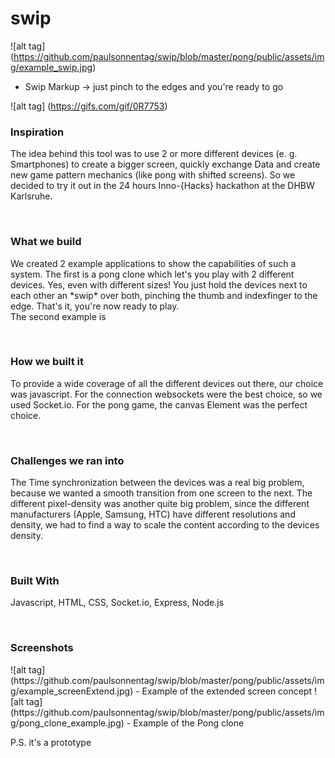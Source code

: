 # swip

![alt tag] (https://github.com/paulsonnentag/swip/blob/master/pong/public/assets/img/example_swip.jpg)
- Swip Markup  -> just pinch to the edges and you're ready to go

![alt tag] (https://gifs.com/gif/0R7753)

<h3>Inspiration</h3>
<p>The idea behind this tool was to use 2 or more different devices (e. g. Smartphones) to create a bigger screen, quickly exchange Data and create new game pattern mechanics (like pong with shifted screens). So we decided to try it out in the 24 hours Inno-{Hacks} hackathon at the DHBW Karlsruhe.</p>
<br />

<h3>What we build</h3>
<p>We created 2 example applications to show the capabilities of such a system. The first is a pong clone which let's you play with 2 different devices. Yes, even with different sizes! You just hold the devices next to each other an *swip* over both, pinching the thumb and indexfinger to the edge. That's it, you're now ready to play.
<br />
The second example is </p>
<br />

<h3>How we built it</h3>
<p>To provide a wide coverage of all the different devices out there, our choice was javascript. For the connection websockets were the best choice, so we used Socket.io.  For the pong game, the canvas Element was the perfect choice.</p>
<br />

<h3>Challenges we ran into</h3>
<p>The Time synchronization between the devices was a real big problem, because we wanted a smooth transition from one screen to the next. The different pixel-density was another quite big problem, since the different manufacturers (Apple, Samsung, HTC) have different resolutions and density, we had to find a way to scale the content according to the devices density.</p>
<br />

<h3>Built With</h3>
<p>Javascript, HTML, CSS, Socket.io, Express, Node.js</p>
<br />

<h3>Screenshots</h3>
![alt tag] (https://github.com/paulsonnentag/swip/blob/master/pong/public/assets/img/example_screenExtend.jpg)
- Example of the extended screen concept
![alt tag] (https://github.com/paulsonnentag/swip/blob/master/pong/public/assets/img/pong_clone_example.jpg)
- Example of the Pong clone

<br />
<p>P.S. it's a prototype</p>

